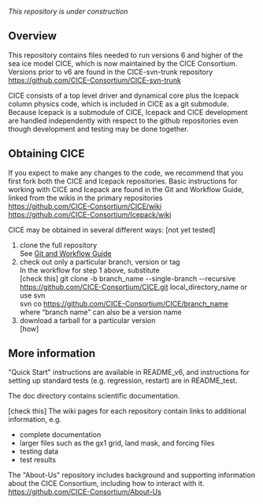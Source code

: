 *This repository is under construction*

## Overview

This repository contains files needed to run versions 6 and higher of the sea ice model CICE, which is now maintained by the CICE Consortium.  Versions prior to v6 are found in the CICE-svn-trunk repository    
https://github.com/CICE-Consortium/CICE-svn-trunk 

CICE consists of a top level driver and dynamical core plus the Icepack column physics code, which is included in CICE as a git submodule.  Because Icepack is a submodule of CICE, Icepack and CICE development are handled independently with respect to the github repositories even though development and testing may be done together. 

## Obtaining CICE

If you expect to make any changes to the code, we recommend that you first fork both the CICE and Icepack repositories.  Basic instructions for working with CICE and Icepack are found in the Git and Workflow Guide, linked from the wikis in the primary repositories    
https://github.com/CICE-Consortium/CICE/wiki    
https://github.com/CICE-Consortium/Icepack/wiki

CICE may be obtained in several different ways:  [not yet tested]    
1.  clone the full repository    
See [Git and Workflow Guide](https://docs.google.com/document/d/1rR6WAvZQT9iAMUp-m_HZ06AUCCI19mguFialsMCYs9o/edit?usp=sharing)    
2.  check out only a particular branch, version or tag    
In the workflow for step 1 above, substitute    
  [check this] git clone -b branch_name --single-branch --recursive https://github.com/CICE-Consortium/CICE.git local_directory_name
or use svn    
  svn co https://github.com/CICE-Consortium/CICE/branch_name    
where “branch name” can also be a version name    
3.  download a tarball for a particular version    
[how]

## More information

"Quick Start" instructions are available in README_v6, and instructions for setting up standard tests (e.g. regression, restart) are in README_test.  

The doc directory contains scientific documentation.

 [check this]   The wiki pages for each repository contain links to additional information, e.g.    
- complete documentation 
- larger files such as the gx1 grid, land mask, and forcing files
- testing data
- test results 

The "About-Us" repository includes background and supporting information about the CICE Consortium, including how to interact with it.    
https://github.com/CICE-Consortium/About-Us
